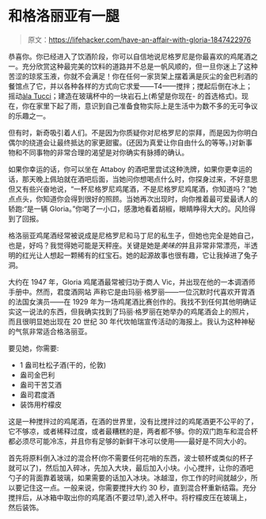 # 和格洛丽亚有一腿

> 原文：<https://lifehacker.com/have-an-affair-with-gloria-1847422976>

恭喜你。你已经进入了饮酒阶段，你可以自信地说尼格罗尼是你最喜欢的鸡尾酒之一。充分欣赏这种最完美的饮料的道路并不总是一帆风顺的，但一旦你迷上了这种苦涩的琼浆玉液，你就不会满足！你在任何一家货架上摆着满是灰尘的金巴利酒的餐馆点了它，并以各种各样的方式向它求爱——T4——搅拌；搅起后倒在冰上；摇动[àla Tucci](https://lifehacker.com/stanley-tuccis-negroni-has-me-shook-1842983873)；建造在玻璃杯中的一块岩石上(希望是你现在- 的首选格式)。现在，你在家里下起了雨，意识到自己准备食物实际上是生活中为数不多的无可争议的乐趣之一。



但有时，新奇吸引着人们。不是因为你质疑你对尼格罗尼的崇拜，而是因为你明白偶尔的绕道会让最终抵达的家更甜蜜。(还因为真爱让你自由什么的等等。)对新事物和不同事物的非常合理的渴望是对你确实有脉搏的确认。

如果你幸运的话，你可以坐在 Attaboy 的酒吧里尝试这种洗牌，如果你更幸运的话，那天晚上佩珀就在酒吧后面，当她问你想喝点什么时，你探身过来，不好意思但又有些兴奋地说，“一杯尼格罗尼鸡尾酒，不是尼格罗尼鸡尾酒，你知道吗？”她点点头，你知道你会得到很好的照顾。当她再次出现时，向你推着最可爱最诱人的轿跑:“是一辆 Gloria。”你喝了一小口，感激地看着胡椒，眼睛睁得大大的。风险得到了回报。

格洛丽亚鸡尾酒经常被说成是尼格罗尼和马丁尼的私生子，但她也完全是她自己，也是，好吗？我觉得她可能是天秤座。关键是她是*美味的*并且非常非常漂亮，半透明的红光让人想起一颗稀有的红宝石。她的起源故事也很有趣，它让我掉进了兔子洞。

大约在 1947 年，Gloria 鸡尾酒最常被归功于商人 Vic，并出现在他的一本调酒师手册中。然而，君度酒网站 声称它是由玛丽·格罗丽——一位沉默时代喜欢开胃酒的法国女演员——在 1929 年为一场鸡尾酒比赛创作的。我找不到任何其他明确证实这一说法的东西，但我确实找到了玛丽·格罗丽在她举办的鸡尾酒会上的照片，而且很明显她出现在 20 世纪 30 年代坎帕瑞宣传活动的海报上。我认为这种神秘的气氛非常适合格洛丽亚。

要见她，你需要:

*   1 盎司杜松子酒(干的，伦敦)
*   盎司金巴利
*   盎司干苦艾酒
*   盎司君度酒
*   装饰用柠檬皮

这是一种搅拌过的鸡尾酒，在酒的世界里，没有比搅拌过的鸡尾酒更不公平的了，它不够凉，或者稀释过度，或者最糟糕的是，两者都不够。你的双门跑车和混合杯都必须尽可能冷冻，并且你有足够的新鲜干冰可以使用——最好是不同大小的。

首先将原料倒入冰过的混合杯(你不需要任何花哨的东西，波士顿杯或类似的杯子就可以了)，然后加入碎冰，先加入大块，最后加入小块。小心搅拌，让你的酒吧勺子的背面靠着玻璃，如果需要的话加入冰块。冰越湿，你工作的时间就越少，所以要记住这一点。一般来说，你需要搅拌大约 30 秒，直到混合杯重新结霜。充分搅拌后，从冰箱中取出你的鸡尾酒(不要过早),滤入杯中。将柠檬皮压在玻璃上，然后装饰。